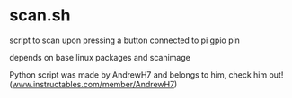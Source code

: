 # scan.sh
script to scan upon pressing a button connected to pi gpio pin

depends on base linux packages and scanimage

Python script was made by AndrewH7 and belongs to him, check him out! (www.instructables.com/member/AndrewH7)
